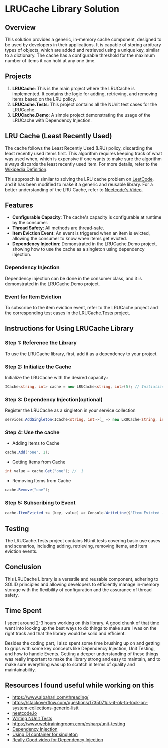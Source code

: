 # LRUCache Library Solution

## Overview
This solution provides a generic, in-memory cache component, designed to be used by developers in their applications. It is capable of storing arbitrary types of objects, which are added and retrieved using a unique key, similar to a dictionary. The cache has a configurable threshold for the maximum number of items it can hold at any one time.

## Projects
1. **LRUCache**: This is the main project where the LRUCache is implemented. It contains the logic for adding, retrieving, and removing items based on the LRU policy.
2. **LRUCache.Tests**: This project contains all the NUnit test cases for the LRUCache.
3. **LRUCache.Demo**: A simple project demonstrating the usage of the LRUCache with Dependency Injection.

## LRU Cache (Least Recently Used)
The cache follows the Least Recently Used (LRU) policy, discarding the least recently used items first. This algorithm requires keeping track of what was used when, which is expensive if one wants to make sure the algorithm always discards the least recently used item. For more details, refer to the [Wikipedia Definition](https://en.wikipedia.org/wiki/Cache_replacement_policies#Least_recently_used_(LRU)).

This approach is similar to solving the LRU cache problem on [LeetCode](https://leetcode.com/problems/lru-cache/description/), and it has been modified to make it a generic and reusable library. For a better understanding of the LRU Cache, refer to [Neetcode's Video](https://youtu.be/7ABFKPK2hD4?si=Ro1AhtNsjZOtDMG5).

## Features
- **Configurable Capacity**: The cache's capacity is configurable at runtime by the consumer.
- **Thread Safety**: All methods are thread-safe.
- **Item Eviction Event**: An event is triggered when an item is evicted, allowing the consumer to know when items get evicted.
- **Dependency Injection**: Demonstrated in the LRUCache.Demo project, showing how to use the cache as a singleton using dependency injection.

### Dependency Injection
Dependency injection can be done in the consumer class, and it is demonstrated in the LRUCache.Demo project.
### Event for Item Eviction
To subscribe to the item eviction event, refer to the LRUCache project and the corresponding test cases in the LRUCache.Tests project.

## Instructions for Using LRUCache Library

### Step 1: Reference the Library
To use the LRUCache library, first, add it as a dependency to your project.

### Step 2: Initialize the Cache
Initialize the LRUCache with the desired capacity.:
```csharp
ICache<string, int> cache = new LRUCache<string, int>(5); // Initializes a cache with a capacity of 5.
```
### Step 3: Dependency Injection(optional)
Register the LRUCache as a singleton in your service collection
```csharp
services.AddSingleton<ICache<string, int>>(_ => new LRUCache<string, int>(5));
```
### Step 4: Use the cache
- Adding Items to Cache
```csharp
cache.Add("one", 1);
```
- Getting Items from Cache
```csharp
int value = cache.Get("one"); //  1
```
- Removing Items from Cache
```csharp
cache.Remove("one");
```
### Step 5: Subscribing to Event
```csharp
cache.ItemEvicted += (key, value) => Console.WriteLine($"Item Evicted - Key: {key}, Value: {value}");

```

## Testing
The LRUCache.Tests project contains NUnit tests covering basic use cases and scenarios, including adding, retrieving, removing items, and item eviction events.

## Conclusion
This LRUCache Library  is a versatile and reusable component, adhering to SOLID principles and allowing developers to efficiently manage in-memory storage with the flexibility of configuration and the assurance of thread safety.
## Time Spent
I spent around 2-3 hours working on this library. A good chunk of that time went into looking up the best ways to do things to make sure I was on the right track and that the library would be solid and efficient.

Besides the coding part, I also spent some time brushing up on and getting to grips with some key concepts like Dependency Injection, Unit Testing, and how to handle Events. Getting a deeper understanding of these things was really important to make the library strong and easy to maintain, and to make sure everything was up to scratch in terms of quality and maintainability.

## Resources I found useful while working on this
- https://www.albahari.com/threading/
- https://stackoverflow.com/questions/1735071/is-it-ok-to-lock-on-system-collections-generic-listt
- [neetcode.io](https://neetcode.io/)
- [Writing NUnit Tests](https://www.youtube.com/watch?v=HYrXogLj7vg&t=2064s)
- https://www.webtrainingroom.com/csharp/unit-testing
- [Dependency Injection](https://learn.microsoft.com/en-us/aspnet/core/fundamentals/dependency-injection?view=aspnetcore-7.0)
- [Using DI container for singleton](https://stackoverflow.com/questions/53825155/how-can-i-use-microsoft-extensions-dependencyinjection-in-an-net-core-console-a)
- [Really Good video for Dependency Injection](https://www.youtube.com/watch?v=Hhpq7oYcpGE&t=138s)
